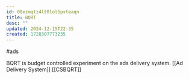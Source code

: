 ```yaml
---
id: 08ezmqtz4lt0lol5pxteaqn
title: BQRT
desc: ""
updated: 2024-12-15T22:35
created: 1728307773235
---
```


#ads

BQRT is budget controlled experiment on the ads delivery system.
[[Ad Delivery System]]
[[CSBQRT]] 
